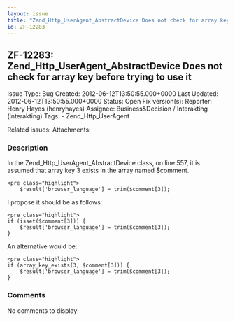 ```yaml
---
layout: issue
title: "Zend_Http_UserAgent_AbstractDevice Does not check for array key before trying to use it"
id: ZF-12283
---
```


ZF-12283: Zend\_Http\_UserAgent\_AbstractDevice Does not check for array key before trying to use it
----------------------------------------------------------------------------------------------------

 Issue Type: Bug Created: 2012-06-12T13:50:55.000+0000 Last Updated: 2012-06-12T13:50:55.000+0000 Status: Open Fix version(s): 
 Reporter:  Henry Hayes (henryhayes)  Assignee:  Business&Decision / Interakting (interakting)  Tags: - Zend\_Http\_UserAgent
 
 Related issues: 
 Attachments: 
### Description

In the Zend\_Http\_UserAgent\_AbstractDevice class, on line 557, it is assumed that array key 3 exists in the array named $comment.

 
    <pre class="highlight">
        $result['browser_language'] = trim($comment[3]);


I propose it should be as follows:

 
    <pre class="highlight">
    if (isset($comment[3])) {
        $result['browser_language'] = trim($comment[3]);
    }


An alternative would be:

 
    <pre class="highlight">
    if (array_key_exists(3, $comment[3])) {
        $result['browser_language'] = trim($comment[3]);
    }


 

 

### Comments

No comments to display